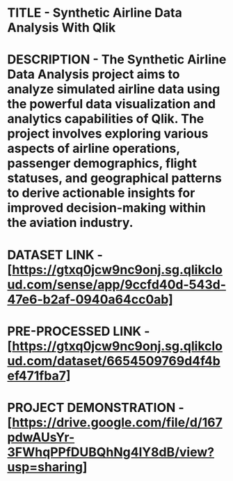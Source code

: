 # TITLE - Synthetic Airline Data Analysis With Qlik
# DESCRIPTION - The Synthetic Airline Data Analysis project aims to analyze simulated airline data using the powerful data visualization and analytics capabilities of Qlik. The project involves exploring various aspects of airline operations, passenger demographics, flight statuses, and geographical patterns to derive actionable insights for improved decision-making within the aviation industry.
# DATASET LINK - [https://gtxq0jcw9nc9onj.sg.qlikcloud.com/sense/app/9ccfd40d-543d-47e6-b2af-0940a64cc0ab]
# PRE-PROCESSED LINK - [https://gtxq0jcw9nc9onj.sg.qlikcloud.com/dataset/6654509769d4f4bef471fba7]
# PROJECT DEMONSTRATION - [https://drive.google.com/file/d/167pdwAUsYr-3FWhqPPfDUBQhNg4lY8dB/view?usp=sharing]
